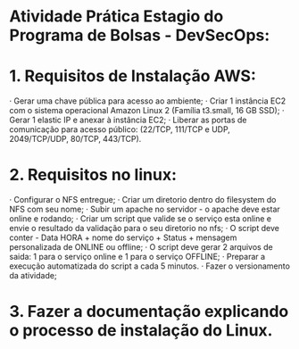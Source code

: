 # Atividade Prática Estagio do Programa de Bolsas - DevSecOps:

# 1. Requisitos de Instalação AWS:
   
   · Gerar uma chave pública para acesso ao ambiente;
   · Criar 1 instância EC2 com o sistema operacional Amazon Linux 2 (Família t3.small, 16 GB SSD);
   · Gerar 1 elastic IP e anexar à instância EC2;
   · Liberar as portas de comunicação para acesso público: (22/TCP, 111/TCP e UDP, 2049/TCP/UDP, 80/TCP, 443/TCP).

# 2. Requisitos no linux: 
   · Configurar o NFS entregue;
   · Criar um diretorio dentro do filesystem do NFS com seu nome;
   · Subir um apache no servidor - o apache deve estar online e rodando;
   · Criar um script que valide se o serviço esta online e envie o resultado da validação para o seu diretorio no nfs;
   · O script deve conter - Data HORA + nome do serviço + Status + mensagem personalizada de ONLINE ou offline;
   · O script deve gerar 2 arquivos de saida: 1 para o serviço online e 1 para o serviço OFFLINE;
   · Preparar a execução automatizada do script a cada 5 minutos. · Fazer o versionamento da atividade;

# 3. Fazer a documentação explicando o processo de instalação do Linux.

